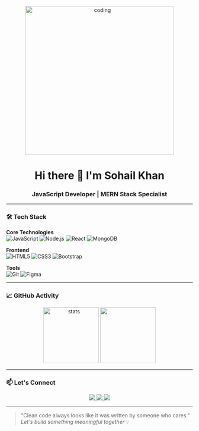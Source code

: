 <div align="center">
  <img src="https://cdn.dribbble.com/users/2646423/screenshots/5507196/computer.gif" width="400" alt="coding">
  
  <h1>Hi there 👋 I'm Sohail Khan</h1>
  <h3>JavaScript Developer | MERN Stack Specialist</h3>
</div>

---

### 🛠 Tech Stack

**Core Technologies**  
![JavaScript](https://img.shields.io/badge/JavaScript-F7DF1E?style=flat&logo=javascript&logoColor=black)
![Node.js](https://img.shields.io/badge/Node.js-339933?style=flat&logo=nodedotjs&logoColor=white)
![React](https://img.shields.io/badge/React-61DAFB?style=flat&logo=react&logoColor=black)
![MongoDB](https://img.shields.io/badge/MongoDB-47A248?style=flat&logo=mongodb&logoColor=white)

**Frontend**  
![HTML5](https://img.shields.io/badge/HTML5-E34F26?style=flat&logo=html5&logoColor=white)
![CSS3](https://img.shields.io/badge/CSS3-1572B6?style=flat&logo=css3&logoColor=white)
![Bootstrap](https://img.shields.io/badge/Bootstrap-7952B3?style=flat&logo=bootstrap&logoColor=white)

**Tools**  
![Git](https://img.shields.io/badge/Git-F05032?style=flat&logo=git&logoColor=white)
![Figma](https://img.shields.io/badge/Figma-F24E1E?style=flat&logo=figma&logoColor=white)

---

### 📈 GitHub Activity

<p align="center">
  <img src="https://github-readme-stats.vercel.app/api?username=re-sohail&show_icons=true&theme=default" alt="stats" height="150">
  <img src="https://github-readme-stats.vercel.app/api/top-langs/?username=re-sohail&layout=compact&theme=default" height="150">
</p>

---

### 📫 Let's Connect

<p align="center">
  <a href="https://github.com/re-sohail">
    <img src="https://img.shields.io/badge/GitHub-181717?style=flat&logo=github">
  </a>
  <a href="https://linkedin.com/in/re-sohail">
    <img src="https://img.shields.io/badge/LinkedIn-0A66C2?style=flat&logo=linkedin">
  </a>
  <a href="mailto:workforkhauf@gmail.com">
    <img src="https://img.shields.io/badge/Email-EA4335?style=flat&logo=gmail">
  </a>
</p>

---

> "Clean code always looks like it was written by someone who cares."  
> _Let's build something meaningful together_ 💡
